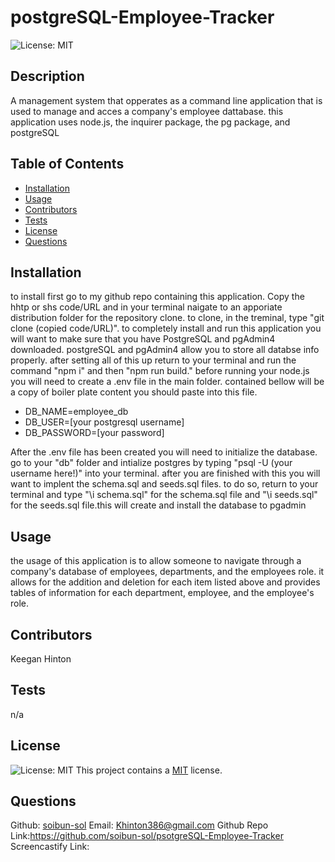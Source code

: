 
  # postgreSQL-Employee-Tracker

  ![License: MIT](https://img.shields.io/badge/License-MIT-yellow.svg)

  ## Description
  A management system that opperates as a command line application that is used to manage and acces a company's employee dattabase. this application uses node.js, the inquirer package, the pg package, and postgreSQL

  ## Table of Contents
  - [Installation](#installation)
  - [Usage](#usage)
  - [Contributors](#contributors)
  - [Tests](#tests)
  - [License](#license)
  - [Questions](#questions)

  ## Installation
  to install first go to my github repo containing this application. Copy the hhtp or shs code/URL and in your terminal naigate to an apporiate distribution folder for the repository clone. to clone, in the treminal, type "git clone (copied code/URL)". to completely install and run this application you will want to make sure that you have PostgreSQL and pgAdmin4 downloaded. postgreSQL and pgAdmin4 allow you to store all databse info properly. after setting all of this up return to your terminal and run the command "npm i" and then "npm run build." before running your node.js you will need to create a .env file in the main folder. contained bellow will be a copy of boiler plate content you should paste into this file.

  - DB_NAME=employee_db
  - DB_USER=[your postgresql username]
  - DB_PASSWORD=[your password]

  After the .env file has been created you will need to initialize the database. go to your "db" folder and intialize postgres by typing "psql -U (your username here!)" into your terminal. after you are finished with this you will want to implent the schema.sql and seeds.sql files. to do so, return to your terminal and type "\i schema.sql" for the schema.sql file and "\i seeds.sql" for the seeds.sql file.this will create and install the database to pgadmin

  ## Usage
  the usage of this application is to allow someone to navigate through a company's database of employees, departments, and the employees role. it allows for the addition and deletion for each item listed above and provides tables of information for each department, employee, and the employee's role.

  ## Contributors
  Keegan Hinton

  ## Tests
  n/a

  ## License
   ![License: MIT](https://img.shields.io/badge/License-MIT-yellow.svg)
     This project contains a [MIT](https://opensource.org/licenses/MIT) license.

  ## Questions
  Github: [soibun-sol](https://github.com/soibun-sol)
  Email: Khinton386@gmail.com
  Github Repo Link:https://github.com/soibun-sol/psotgreSQL-Employee-Tracker
  Screencastify Link:
